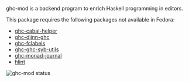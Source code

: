 ghc-mod is a backend program to enrich Haskell programming in editors.

This package requires the following packages not available in Fedora:

* [ghc-cabal-helper](../ghc-cabal-helper)
* [ghc-djinn-ghc](../ghc-djinn-ghc)
* [ghc-fclabels](../ghc-fclabels)
* [ghc-ghc-syb-utils](../ghc-ghc-syb-utils)
* [ghc-monad-journal](../ghc-monad-journal)
* [hlint](../hlint)

![ghc-mod status](https://copr.fedorainfracloud.org/coprs/dshea/bdcs-haskell-deps/package/ghc-mod/status_image/last_build.png)
